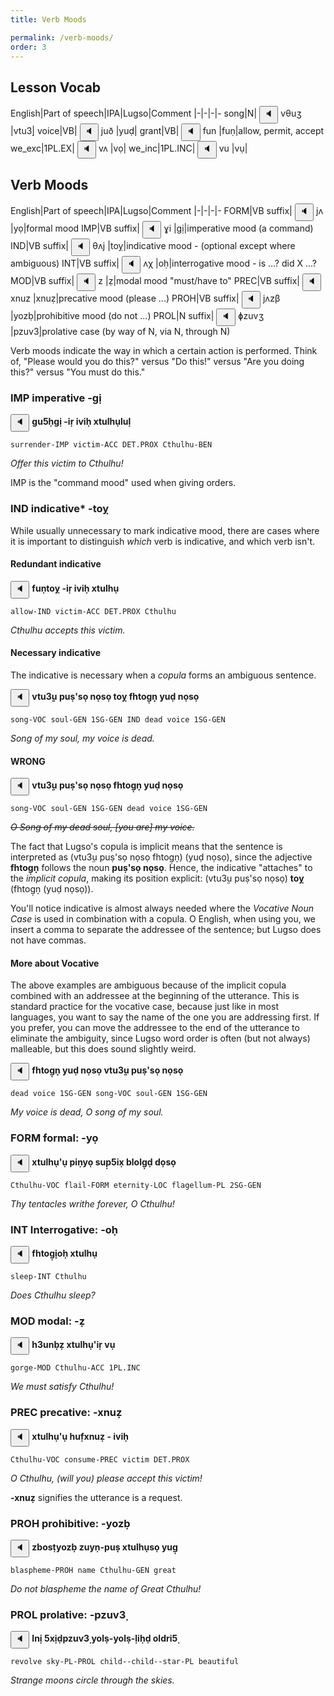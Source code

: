 ```yaml
---
title: Verb Moods

permalink: /verb-moods/
order: 3
---
```


## Lesson Vocab

English|Part of speech|IPA|Lugso|Comment
|-|-|-|-
song|N|<span class='spoken '> <button class='speak' type='button' data-ipa='vθuʒ'>🔈</button> <span class='ipa'>vθuʒ</span> </span>|vtu3̣|
voice|VB|<span class='spoken '> <button class='speak' type='button' data-ipa='juð'>🔈</button> <span class='ipa'>juð</span> </span>|yuḍ|
grant|VB|<span class='spoken '> <button class='speak' type='button' data-ipa='fun'>🔈</button> <span class='ipa'>fun</span> </span>|fuṇ|allow, permit, accept
we_exc|1PL.EX|<span class='spoken '> <button class='speak' type='button' data-ipa='vʌ'>🔈</button> <span class='ipa'>vʌ</span> </span>|vọ|
we_inc|1PL.INC|<span class='spoken '> <button class='speak' type='button' data-ipa='vu'>🔈</button> <span class='ipa'>vu</span> </span>|vụ|

## Verb Moods

English|Part of speech|IPA|Lugso|Comment
|-|-|-|-
FORM|VB suffix|<span class='spoken '> <button class='speak' type='button' data-ipa='jʌ'>🔈</button> <span class='ipa'>jʌ</span> </span>|yọ|formal mood
IMP|VB suffix|<span class='spoken '> <button class='speak' type='button' data-ipa='ɣi'>🔈</button> <span class='ipa'>ɣi</span> </span>|gị|imperative mood (a command)
IND|VB suffix|<span class='spoken '> <button class='speak' type='button' data-ipa='θʌj'>🔈</button> <span class='ipa'>θʌj</span> </span>|toỵ|indicative mood - (optional except where ambiguous)
INT|VB suffix|<span class='spoken '> <button class='speak' type='button' data-ipa='ʌχ'>🔈</button> <span class='ipa'>ʌχ</span> </span>|oḥ|interrogative mood  - is ...? did X ...?
MOD|VB suffix|<span class='spoken '> <button class='speak' type='button' data-ipa='z'>🔈</button> <span class='ipa'>z</span> </span>|ẓ|modal mood "must/have to"
PREC|VB suffix|<span class='spoken '> <button class='speak' type='button' data-ipa='xnuz'>🔈</button> <span class='ipa'>xnuz</span> </span>|xnuẓ|precative mood (please ...)
PROH|VB suffix|<span class='spoken '> <button class='speak' type='button' data-ipa='jʌzβ'>🔈</button> <span class='ipa'>jʌzβ</span> </span>|yozḅ|prohibitive mood (do not ...)
PROL|N suffix|<span class='spoken '> <button class='speak' type='button' data-ipa='ɸzuvʒ'>🔈</button> <span class='ipa'>ɸzuvʒ</span> </span>|pzuv3̣|prolative case (by way of N, via N, through N)

Verb moods indicate the way in which a certain action is performed. Think of, "Please would you do this?" versus "Do this!" versus "Are you doing this?" versus "You must do this."

### IMP imperative -gị

<span class='spoken btnOnly'> <button class='speak' type='button' data-ipa='ɣuʃχɣi -iɻ iviχ xθuɮχuɮuɮ'>🔈</button>  </span> <strong>gu5ḥgị -iṛ iviḥ xtulhụluḷ</strong>

`surrender-IMP victim-ACC DET.PROX Cthulhu-BEN`

_Offer this victim to Cthulhu!_

IMP is the "command mood" used when giving orders.

### IND indicative* -toỵ

While usually unnecessary to mark indicative mood, there are cases where it is important to distinguish _which_ verb is indicative, and which verb isn't.

#### Redundant indicative

<span class='spoken btnOnly'> <button class='speak' type='button' data-ipa='funθəj -iɻ iviχ xθuɮχu'>🔈</button>  </span> <strong>fuṇtoỵ -iṛ iviḥ xtulhụ</strong>

`allow-IND victim-ACC DET.PROX Cthulhu`

_Cthulhu accepts this victim._

#### Necessary indicative

The indicative is necessary when a _copula_ forms an ambiguous sentence.

<span class='spoken btnOnly'> <button class='speak' type='button' data-ipa='vθuʒu ɸusʔsə nʌsə θʌj fχθʌɣn juð nʌsə'>🔈</button>  </span> <strong>vtu3̣ụ puṣ'sọ nọsọ toỵ fhtog̣ṇ̣ yuḍ nọsọ</strong>

`song-VOC soul-GEN 1SG-GEN IND dead voice 1SG-GEN`

_Song of my soul, my voice is dead._

#### WRONG

<span class='spoken btnOnly'> <button class='speak' type='button' data-ipa='vθuʒu ɸusʔsə nʌsə fχθʌɣn juð nʌsə'>🔈</button>  </span> <strong>vtu3̣ụ puṣ'sọ nọsọ fhtog̣ṇ̣ yuḍ nọsọ</strong>

`song-VOC soul-GEN 1SG-GEN dead voice 1SG-GEN`

~~_O Song of my dead soul, [you are] my voice._~~

The fact that Lugso's copula is implicit means that the sentence is interpreted as (vtu3̣ụ puṣ'sọ nọsọ fhtog̣ṇ̣) (yuḍ nọsọ), since the adjective **fhtog̣ṇ̣** follows the noun **puṣ'sọ nọsọ**. Hence, the indicative "attaches" to the _implicit copula_, making its position explicit: (vtu3̣ụ puṣ'sọ nọsọ) **toỵ** (fhtog̣ṇ̣ (yuḍ nọsọ)).

You'll notice indicative is almost always needed where the _Vocative Noun Case_ is used in combination with a copula. O English, when using you, we insert a comma to separate the addressee of the sentence; but Lugso does not have commas.

#### More about Vocative

The above examples are ambiguous because of the implicit copula combined with an addressee at the beginning of the utterance. This is standard practice for the vocative case, because just like in most languages, you want to say the name of the one you are addressing first. If you prefer, you can move the addressee to the end of the utterance to eliminate the ambiguity, since Lugso word order is often (but not always) malleable, but this does sound slightly weird.

<span class='spoken btnOnly'> <button class='speak' type='button' data-ipa='fχθʌɣn juð nʌsə vθuʒu ɸusʔsə nʌsə'>🔈</button>  </span> <strong>fhtog̣ṇ̣ yuḍ nọsọ vtu3̣ụ puṣ'sọ nọsọ</strong>

`dead voice 1SG-GEN song-VOC soul-GEN 1SG-GEN`

_My voice is dead, O song of my soul._

### FORM formal: -yọ

<span class='spoken btnOnly'> <button class='speak' type='button' data-ipa='xθuɮχuʔu ɸinjə suɸʃix βɮʌɮɣð ðʌsə'>🔈</button>  </span> <strong>xtulhụ'ụ piṇyọ sup̣5ix̣ blolg̣ḍ dọsọ</strong>

`Cthulhu-VOC flail-FORM eternity-LOC flagellum-PL 2SG-GEN`

_Thy tentacles writhe forever, O Cthulhu!_

### INT Interrogative: -oḥ

<span class='spoken btnOnly'> <button class='speak' type='button' data-ipa='fχθʌɣiəχ xθuɮχu'>🔈</button>  </span> <strong>fhtog̣ị̣oḥ xtulhụ</strong>

`sleep-INT Cthulhu`

_Does Cthulhu sleep?_

### MOD modal: -ẓ

<span class='spoken btnOnly'> <button class='speak' type='button' data-ipa='χʒunβz xθuɮχuʔiɻ vu'>🔈</button>  </span> <strong>h3unḅẓ xtulhụ'iṛ vụ</strong>

`gorge-MOD Cthulhu-ACC 1PL.INC`

_We must satisfy Cthulhu!_

### PREC precative: -xnuẓ

<span class='spoken btnOnly'> <button class='speak' type='button' data-ipa='xθuɮχuʔu χufxnuz - iviχ'>🔈</button>  </span> <strong>xtulhụ'ụ huf̣xnuẓ - iviḥ</strong>

`Cthulhu-VOC consume-PREC victim DET.PROX`

_O Cthulhu, (will you) please accept this victim!_

**-xnuẓ** signifies the utterance is a request.

### PROH prohibitive: -yozḅ

<span class='spoken btnOnly'> <button class='speak' type='button' data-ipa='zβʌsθjəzβ zujn-ɸus xθuɮχusə juɣ'>🔈</button>  </span> <strong>zbosṭyozḅ zuyṇ-puṣ̣ xtulhụsọ yug̣</strong>

`blaspheme-PROH name Cthulhu-GEN great`

_Do not blaspheme the name of Great Cthulhu!_

### PROL prolative: -pzuv3̣

<span class='spoken btnOnly'> <button class='speak' type='button' data-ipa='ɮni ʃxiðɸzuvʒ jʌɮs-jəɮs-ɮiχð ʌɮðɻiʃ'>🔈</button>  </span> <strong>lnị 5xịḍpzuv3̣ yolṣ-yolṣ-̣liḥḍ oldri5̣</strong>

`revolve sky-PL-PROL child--child--star-PL beautiful`

_Strange moons circle through the skies._
